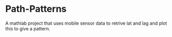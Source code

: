 # Path-Patterns
 A mathlab project that uses mobile sensor data to retrive lat and lag and plot this to give a pattern.
